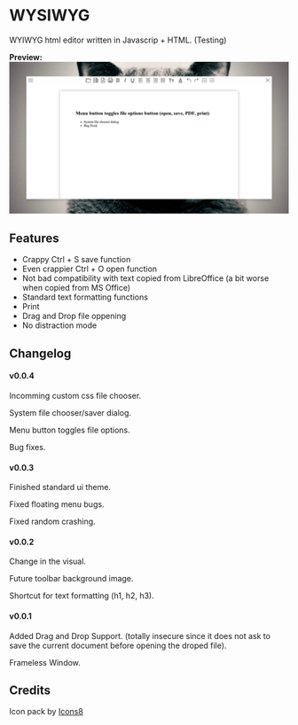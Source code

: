 # WYSIWYG

WYIWYG html editor written in Javascrip + HTML. (Testing)


**Preview:** ![Alt Text](screenshots/preview-v0.0.4.png)

## Features

* Crappy Ctrl + S save function
* Even crappier Ctrl + O open function
* Not bad compatibility with text copied from LibreOffice (a bit worse when copied from MS Office)
* Standard text formatting functions
* Print
* Drag and Drop file oppening
* No distraction mode

## Changelog

#### v0.0.4

Incomming custom css file chooser.

System file chooser/saver dialog.

Menu button toggles file options.

Bug fixes.

#### v0.0.3

Finished standard ui theme.

Fixed floating menu bugs.

Fixed random crashing.

#### v0.0.2

Change in the visual.

Future toolbar background image.

Shortcut for text formatting (h1, h2, h3).

#### v0.0.1

Added Drag and Drop Support. (totally insecure since it does not ask to save the current document before opening the droped file).

Frameless Window.

## Credits

Icon pack by [Icons8](https://icons8.com)
